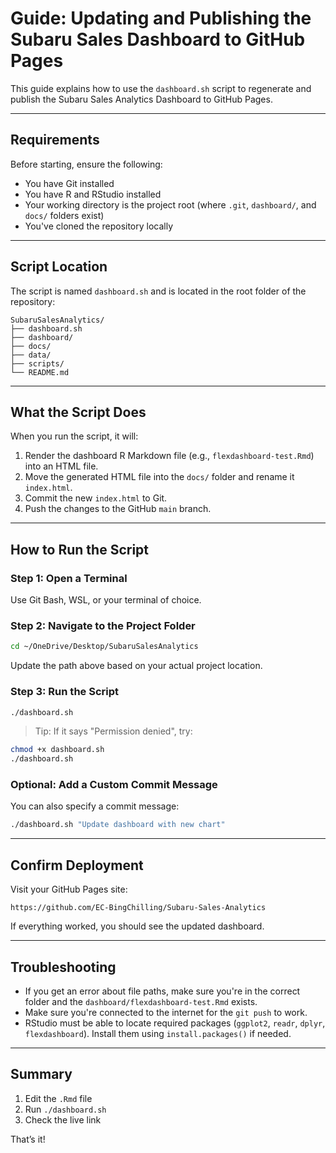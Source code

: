 # Guide: Updating and Publishing the Subaru Sales Dashboard to GitHub Pages

This guide explains how to use the `dashboard.sh` script to regenerate and publish the Subaru Sales Analytics Dashboard to GitHub Pages.

---

## Requirements

Before starting, ensure the following:

* You have Git installed
* You have R and RStudio installed
* Your working directory is the project root (where `.git`, `dashboard/`, and `docs/` folders exist)
* You've cloned the repository locally

---

## Script Location

The script is named `dashboard.sh` and is located in the root folder of the repository:

```
SubaruSalesAnalytics/
├── dashboard.sh
├── dashboard/
├── docs/
├── data/
├── scripts/
└── README.md
```

---

## What the Script Does

When you run the script, it will:

1. Render the dashboard R Markdown file (e.g., `flexdashboard-test.Rmd`) into an HTML file.
2. Move the generated HTML file into the `docs/` folder and rename it `index.html`.
3. Commit the new `index.html` to Git.
4. Push the changes to the GitHub `main` branch.

---

## How to Run the Script

### Step 1: Open a Terminal

Use Git Bash, WSL, or your terminal of choice.

### Step 2: Navigate to the Project Folder

```bash
cd ~/OneDrive/Desktop/SubaruSalesAnalytics
```

Update the path above based on your actual project location.

### Step 3: Run the Script

```bash
./dashboard.sh
```

> Tip: If it says "Permission denied", try:

```bash
chmod +x dashboard.sh
./dashboard.sh
```

### Optional: Add a Custom Commit Message

You can also specify a commit message:

```bash
./dashboard.sh "Update dashboard with new chart"
```

---

## Confirm Deployment

Visit your GitHub Pages site:

```
https://github.com/EC-BingChilling/Subaru-Sales-Analytics
```

If everything worked, you should see the updated dashboard.

---

## Troubleshooting

* If you get an error about file paths, make sure you're in the correct folder and the `dashboard/flexdashboard-test.Rmd` exists.
* Make sure you're connected to the internet for the `git push` to work.
* RStudio must be able to locate required packages (`ggplot2`, `readr`, `dplyr`, `flexdashboard`). Install them using `install.packages()` if needed.

---

## Summary

1. Edit the `.Rmd` file
2. Run `./dashboard.sh`
3. Check the live link

That’s it!
